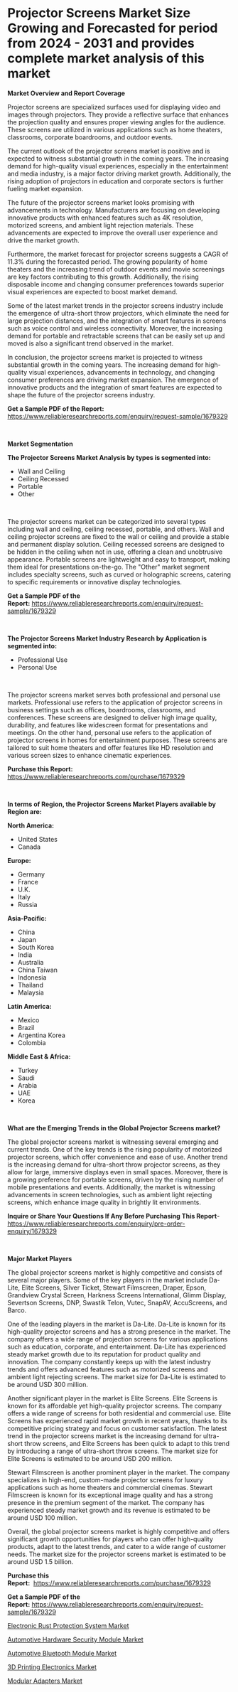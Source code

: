 <p><h1>Projector Screens Market Size Growing and Forecasted for period from 2024 - 2031 and provides complete market analysis of this market</h1></p><p><strong>Market Overview and Report Coverage</strong></p>
<p><p>Projector screens are specialized surfaces used for displaying video and images through projectors. They provide a reflective surface that enhances the projection quality and ensures proper viewing angles for the audience. These screens are utilized in various applications such as home theaters, classrooms, corporate boardrooms, and outdoor events.</p><p>The current outlook of the projector screens market is positive and is expected to witness substantial growth in the coming years. The increasing demand for high-quality visual experiences, especially in the entertainment and media industry, is a major factor driving market growth. Additionally, the rising adoption of projectors in education and corporate sectors is further fueling market expansion.</p><p>The future of the projector screens market looks promising with advancements in technology. Manufacturers are focusing on developing innovative products with enhanced features such as 4K resolution, motorized screens, and ambient light rejection materials. These advancements are expected to improve the overall user experience and drive the market growth.</p><p>Furthermore, the market forecast for projector screens suggests a CAGR of 11.3% during the forecasted period. The growing popularity of home theaters and the increasing trend of outdoor events and movie screenings are key factors contributing to this growth. Additionally, the rising disposable income and changing consumer preferences towards superior visual experiences are expected to boost market demand.</p><p>Some of the latest market trends in the projector screens industry include the emergence of ultra-short throw projectors, which eliminate the need for large projection distances, and the integration of smart features in screens such as voice control and wireless connectivity. Moreover, the increasing demand for portable and retractable screens that can be easily set up and moved is also a significant trend observed in the market.</p><p>In conclusion, the projector screens market is projected to witness substantial growth in the coming years. The increasing demand for high-quality visual experiences, advancements in technology, and changing consumer preferences are driving market expansion. The emergence of innovative products and the integration of smart features are expected to shape the future of the projector screens industry.</p></p>
<p><strong>Get a Sample PDF of the Report:</strong> <a href="https://www.reliableresearchreports.com/enquiry/request-sample/1679329">https://www.reliableresearchreports.com/enquiry/request-sample/1679329</a></p>
<p>&nbsp;</p>
<p><strong>Market Segmentation</strong></p>
<p><strong>The Projector Screens Market Analysis by types is segmented into:</strong></p>
<p><ul><li>Wall and Ceiling</li><li>Ceiling Recessed</li><li>Portable</li><li>Other</li></ul></p>
<p>&nbsp;</p>
<p><p>The projector screens market can be categorized into several types including wall and ceiling, ceiling recessed, portable, and others. Wall and ceiling projector screens are fixed to the wall or ceiling and provide a stable and permanent display solution. Ceiling recessed screens are designed to be hidden in the ceiling when not in use, offering a clean and unobtrusive appearance. Portable screens are lightweight and easy to transport, making them ideal for presentations on-the-go. The "Other" market segment includes specialty screens, such as curved or holographic screens, catering to specific requirements or innovative display technologies.</p></p>
<p><strong>Get a Sample PDF of the Report:</strong>&nbsp;<a href="https://www.reliableresearchreports.com/enquiry/request-sample/1679329">https://www.reliableresearchreports.com/enquiry/request-sample/1679329</a></p>
<p>&nbsp;</p>
<p><strong>The Projector Screens Market Industry Research by Application is segmented into:</strong></p>
<p><ul><li>Professional Use</li><li>Personal Use</li></ul></p>
<p>&nbsp;</p>
<p><p>The projector screens market serves both professional and personal use markets. Professional use refers to the application of projector screens in business settings such as offices, boardrooms, classrooms, and conferences. These screens are designed to deliver high image quality, durability, and features like widescreen format for presentations and meetings. On the other hand, personal use refers to the application of projector screens in homes for entertainment purposes. These screens are tailored to suit home theaters and offer features like HD resolution and various screen sizes to enhance cinematic experiences.</p></p>
<p><strong>Purchase this Report:</strong>&nbsp; <a href="https://www.reliableresearchreports.com/purchase/1679329">https://www.reliableresearchreports.com/purchase/1679329</a></p>
<p>&nbsp;</p>
<p><strong>In terms of Region, the Projector Screens Market Players available by Region are:</strong></p>
<p>
    <p> <strong> North America: </strong>
        <ul>
            <li>United States</li>
            <li>Canada</li>
        </ul>
        </p> 
    <p> <strong> Europe: </strong>
        <ul>
            <li>Germany</li>
            <li>France</li>
            <li>U.K.</li>
            <li>Italy</li>
            <li>Russia</li>
        </ul>
        </p> 
    <p> <strong> Asia-Pacific: </strong>
        <ul>
            <li>China</li>
            <li>Japan</li>
            <li>South Korea</li>
            <li>India</li>
            <li>Australia</li>
            <li>China Taiwan</li>
            <li>Indonesia</li>
            <li>Thailand</li>
            <li>Malaysia</li>
        </ul>
        </p> 
    <p> <strong> Latin America: </strong>
        <ul>
            <li>Mexico</li>
            <li>Brazil</li>
            <li>Argentina Korea</li>
            <li>Colombia</li>
        </ul>
        </p> 
    <p> <strong> Middle East & Africa: </strong>
        <ul>
            <li>Turkey</li>
            <li>Saudi</li>
            <li>Arabia</li>
            <li>UAE</li>
            <li>Korea</li>
        </ul>
    </p>
    </p>
<p>&nbsp;</p>
<p><strong>What are the Emerging Trends in the Global Projector Screens market?</strong></p>
<p><p>The global projector screens market is witnessing several emerging and current trends. One of the key trends is the rising popularity of motorized projector screens, which offer convenience and ease of use. Another trend is the increasing demand for ultra-short throw projector screens, as they allow for large, immersive displays even in small spaces. Moreover, there is a growing preference for portable screens, driven by the rising number of mobile presentations and events. Additionally, the market is witnessing advancements in screen technologies, such as ambient light rejecting screens, which enhance image quality in brightly lit environments.</p></p>
<p><strong>Inquire or Share Your Questions If Any Before Purchasing This Report</strong>- <a href="https://www.reliableresearchreports.com/enquiry/pre-order-enquiry/1679329">https://www.reliableresearchreports.com/enquiry/pre-order-enquiry/1679329</a></p>
<p>&nbsp;</p>
<p><strong>Major Market Players</strong></p>
<p><p>The global projector screens market is highly competitive and consists of several major players. Some of the key players in the market include Da-Lite, Elite Screens, Silver Ticket, Stewart Filmscreen, Draper, Epson, Grandview Crystal Screen, Harkness Screens International, Glimm Display, Severtson Screens, DNP, Swastik Telon, Vutec, SnapAV, AccuScreens, and Barco.</p><p>One of the leading players in the market is Da-Lite. Da-Lite is known for its high-quality projector screens and has a strong presence in the market. The company offers a wide range of projection screens for various applications such as education, corporate, and entertainment. Da-Lite has experienced steady market growth due to its reputation for product quality and innovation. The company constantly keeps up with the latest industry trends and offers advanced features such as motorized screens and ambient light rejecting screens. The market size for Da-Lite is estimated to be around USD 300 million.</p><p>Another significant player in the market is Elite Screens. Elite Screens is known for its affordable yet high-quality projector screens. The company offers a wide range of screens for both residential and commercial use. Elite Screens has experienced rapid market growth in recent years, thanks to its competitive pricing strategy and focus on customer satisfaction. The latest trend in the projector screens market is the increasing demand for ultra-short throw screens, and Elite Screens has been quick to adapt to this trend by introducing a range of ultra-short throw screens. The market size for Elite Screens is estimated to be around USD 200 million.</p><p>Stewart Filmscreen is another prominent player in the market. The company specializes in high-end, custom-made projector screens for luxury applications such as home theaters and commercial cinemas. Stewart Filmscreen is known for its exceptional image quality and has a strong presence in the premium segment of the market. The company has experienced steady market growth and its revenue is estimated to be around USD 100 million.</p><p>Overall, the global projector screens market is highly competitive and offers significant growth opportunities for players who can offer high-quality products, adapt to the latest trends, and cater to a wide range of customer needs. The market size for the projector screens market is estimated to be around USD 1.5 billion.</p></p>
<p><strong>Purchase this Report:</strong>&nbsp;&nbsp;<a href="https://www.reliableresearchreports.com/purchase/1679329">https://www.reliableresearchreports.com/purchase/1679329</a></p>
<p></p>
<p><strong>Get a Sample PDF of the Report:</strong>&nbsp;<a href="https://www.reliableresearchreports.com/enquiry/request-sample/1679329">https://www.reliableresearchreports.com/enquiry/request-sample/1679329</a></p>
<p><p><a href="https://github.com/RoccoManning/Market-Research-Report-List-3/blob/main/electronic-rust-protection-system-market.md">Electronic Rust Protection System Market</a></p><p><a href="https://github.com/JameTravis/Market-Research-Report-List-3/blob/main/automotive-hardware-security-module-market.md">Automotive Hardware Security Module Market</a></p><p><a href="https://github.com/chartsaturn/Market-Research-Report-List-1/blob/main/automotive-bluetooth-module-market.md">Automotive Bluetooth Module Market</a></p><p><a href="https://github.com/RichRobinson5/Market-Research-Report-List-3/blob/main/3d-printing-electronics-market.md">3D Printing Electronics Market</a></p><p><a href="https://github.com/NorbertYates/Market-Research-Report-List-3/blob/main/modular-adapters-market.md">Modular Adapters Market</a></p></p>
